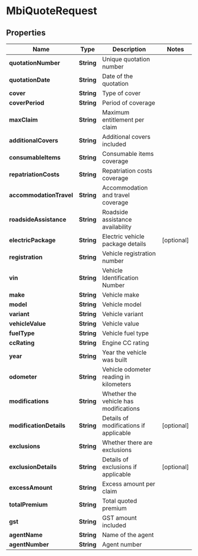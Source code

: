 

# MbiQuoteRequest


## Properties

| Name | Type | Description | Notes |
|------------ | ------------- | ------------- | -------------|
|**quotationNumber** | **String** | Unique quotation number |  |
|**quotationDate** | **String** | Date of the quotation |  |
|**cover** | **String** | Type of cover |  |
|**coverPeriod** | **String** | Period of coverage |  |
|**maxClaim** | **String** | Maximum entitlement per claim |  |
|**additionalCovers** | **String** | Additional covers included |  |
|**consumableItems** | **String** | Consumable items coverage |  |
|**repatriationCosts** | **String** | Repatriation costs coverage |  |
|**accommodationTravel** | **String** | Accommodation and travel coverage |  |
|**roadsideAssistance** | **String** | Roadside assistance availability |  |
|**electricPackage** | **String** | Electric vehicle package details |  [optional] |
|**registration** | **String** | Vehicle registration number |  |
|**vin** | **String** | Vehicle Identification Number |  |
|**make** | **String** | Vehicle make |  |
|**model** | **String** | Vehicle model |  |
|**variant** | **String** | Vehicle variant |  |
|**vehicleValue** | **String** | Vehicle value |  |
|**fuelType** | **String** | Vehicle fuel type |  |
|**ccRating** | **String** | Engine CC rating |  |
|**year** | **String** | Year the vehicle was built |  |
|**odometer** | **String** | Vehicle odometer reading in kilometers |  |
|**modifications** | **String** | Whether the vehicle has modifications |  |
|**modificationDetails** | **String** | Details of modifications if applicable |  [optional] |
|**exclusions** | **String** | Whether there are exclusions |  |
|**exclusionDetails** | **String** | Details of exclusions if applicable |  [optional] |
|**excessAmount** | **String** | Excess amount per claim |  |
|**totalPremium** | **String** | Total quoted premium |  |
|**gst** | **String** | GST amount included |  |
|**agentName** | **String** | Name of the agent |  |
|**agentNumber** | **String** | Agent number |  |



